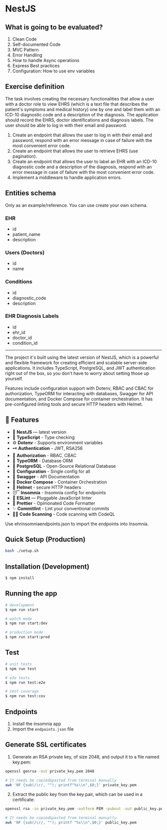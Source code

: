 # NestJS

## What is going to be evaluated?

1. Clean Code
2. Self-documented Code
3. MVC Pattern
4. Error Handling
5. How to handle Async operations
6. Express Best practices
7. Configuration: How to use env variables 

## Exercise definition

The task involves creating the necessary functionalities that allow a user with a doctor role to view EHRS (which is a text file that describes the patient's symptoms and medical history) one by one and label them with an ICD-10 diagnostic code and a description of the diagnosis. The application should record the EHRS, doctor identifications and diagnosis labels. The user should be able to log in with their email and password.

1. Create an endpoint that allows the user to log in with their email and password, respond with an error message in case of failure with the most convenient error code.
2. Create an endpoint that allows the user to retrieve EHRS (use pagination).
3. Create an endpoint that allows the user to label an EHR with an ICD-10 diagnostic code and a description of the diagnosis, respond with an error message in case of failure with the most convenient error code.
4. Implement a middleware to handle application errors.

## Entities schema

Only as an example/reference. You can use create your own schema.

### EHR

* id
* patient_name
* description

### Users (Doctors)

* id
* name

### Conditions

* id
* diagnostic_code
* description

### EHR Diagnosis Labels

* id
* ehr_id
* doctor_id
* condition_id

-------

The project it's built using the latest version of NestJS, which is a powerful and flexible framework for creating efficient and scalable server-side applications. It includes TypeScript, PostgreSQL, and JWT authentication right out of the box, so you don't have to worry about setting those up yourself.

Features include configuration support with Dotenv, RBAC and CBAC for authorization, TypeORM for interacting with databases, Swagger for API documentation, and Docker Compose for container orchestration. It has pre-configured linting tools and secure HTTP headers with Helmet.

## 🚀 Features

- 📱 **NestJS** — latest version
- 🎉 **TypeScript** - Type checking
- ⚙️ **Dotenv** - Supports environment variables
- 🗝 **Authentication** - JWT, RSA256
- 🏬 **Authorization** - RBAC, CBAC
- 🏪 **TypeORM** - Database ORM
- 🏪 **PostgreSQL** - Open-Source Relational Database
- 🧠 **Configuration** - Single config for all
- 📃 **Swagger** - API Documentation
- 🐳 **Docker Compose** - Container Orchestration
- 🔐 **Helmet** - secure HTTP headers
- 😴 **Insomnia** - Insomnia config for endpoints
- 📏 **ESLint** — Pluggable JavaScript linter
- 💖 **Prettier** - Opinionated Code Formatter
- ✨ **Commitlint** - Lint your conventional commits
- 🕵️‍♂️ **Code Scanning** - Code scanning with CodeQL
  
Use ehrinsomniaendpoints.json to import the endpoints into Insomnia.

## Quick Setup (Production)

```bash
bash ./setup.sh
```

## Installation (Development)

```bash
$ npm install
```

## Running the app

```bash
# development
$ npm run start

# watch mode
$ npm run start:dev

# production mode
$ npm run start:prod
```

## Test

```bash
# unit tests
$ npm run test

# e2e tests
$ npm run test:e2e

# test coverage
$ npm run test:cov
```

## Endpoints

1. Install the insomnia app
2. Import the `endpoints.json` file

## Generate SSL certificates

1.  Generate an RSA private key, of size 2048, and output it to a file named key.pem:

```bash
openssl genrsa -out private_key.pem 2048
```

```bash
# It needs be copied&pasted from terminal manually
awk 'NF {sub(/\r/, ""); printf"%s\\n",$0;}' private_key.pem
```

2.  Extract the public key from the key pair, which can be used in a certificate:

```bash
openssl rsa -in private_key.pem -outform PEM -pubout -out public_key.pem
```

```bash
# It needs be copied&pasted from terminal manually
awk 'NF {sub(/\r/, ""); printf "%s\\n",$0;}' public_key.pem
```
